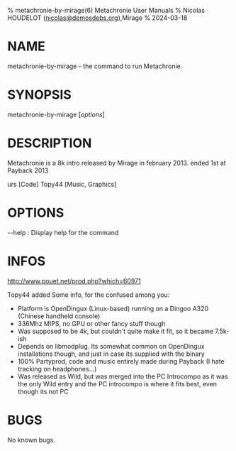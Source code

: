 % metachronie-by-mirage(6) Metachronie User Manuals
% Nicolas HOUDELOT (nicolas@demosdebs.org),Mirage
% 2024-03-18

# NAME
metachronie-by-mirage - the command to run Metachronie.

# SYNOPSIS
metachronie-by-mirage [*options*]

# DESCRIPTION
Metachronie is a 8k intro released by Mirage in february 2013.
ended 1st at Payback 2013

urs [Code]
Topy44 [Music, Graphics]

# OPTIONS
\--help
:   Display help for the command

# INFOS
http://www.pouet.net/prod.php?which=60971

Topy44 added
Some info, for the confused among you:
* Platform is OpenDingux (Linux-based) running on a Dingoo A320 (Chinese handheld console)
* 336Mhz MIPS, no GPU or other fancy stuff though
* Was supposed to be 4k, but couldn't quite make it fit, so it became 7.5k-ish
* Depends on libmodplug. Its somewhat common on OpenDingux installations though, and just in case its supplied with the binary
* 100% Partyprod, code and music entirely made during Payback (I hate tracking on headphones...)
* Was released as Wild, but was merged into the PC Introcompo as it was the only Wild entry and the PC introcompo is where it fits best, even though its not PC

# BUGS
No known bugs.

